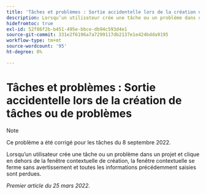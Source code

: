 ```yaml
---
title: 'Tâches et problèmes : Sortie accidentelle lors de la création de tâches ou de problèmes'
description: Lorsqu’un utilisateur crée une tâche ou un problème dans un projet et clique en dehors de la fenêtre contextuelle de création, la fenêtre contextuelle se ferme sans avertissement et toutes les informations saisies sont perdues.
hidefromtoc: true
exl-id: 52f86f2b-b451-495e-bbce-db94c593d4e1
source-git-commit: 331e2f6196a7a7299117db2137e1e424bdda9195
workflow-type: tm+mt
source-wordcount: '95'
ht-degree: 0%

---
```


# Tâches et problèmes : Sortie accidentelle lors de la création de tâches ou de problèmes

>[!NOTE]
>
> Ce problème a été corrigé pour les tâches du 8 septembre 2022.

Lorsqu’un utilisateur crée une tâche ou un problème dans un projet et clique en dehors de la fenêtre contextuelle de création, la fenêtre contextuelle se ferme sans avertissement et toutes les informations précédemment saisies sont perdues.

_Premier article du 25 mars 2022._
